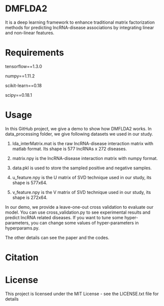 # DMFLDA2
It is a deep learning framework to enhance traditional matrix factorization methods for predicting lncRNA-disease associations by integrating linear and non-linear features.

# Requirements

tensorflow==1.3.0

numpy==1.11.2

scikit-learn==0.18

scipy==0.18.1

# Usage

  In this GitHub project, we give a demo to show how DMFLDA2 works. In data_processing folder, we give following datasets we used in our study.
  
  1. lda_interMatrix.mat is the raw lncRNA-disease interaction matrix with matlab format. Its shape is 577 lncRNAs x 272 diseases.
  
  2. matrix.npy is the lncRNA-disease interaction matrix with numpy format.
  
  3. data.pkl is used to store the sampled positive and negative samples.
  
  4. u_feature.npy is the U matrix of SVD technique used in our study, its shape is 577x64.
  
  5. v_feature.npy is the V matrix of SVD technique used in our study, its shape is 272x64.
  
  In our demo, we provide a leave-one-out cross validation to evaluate our model. You can use cross_validation.py to see experimental results and predict lncRNA related diseases. If you want to tune some hyper-parameters, you can change some values of hyper-parameters in hyperparams.py. 

  The other details can see the paper and the codes.
  

# Citation

# License
This project is licensed under the MIT License - see the LICENSE.txt file for details
